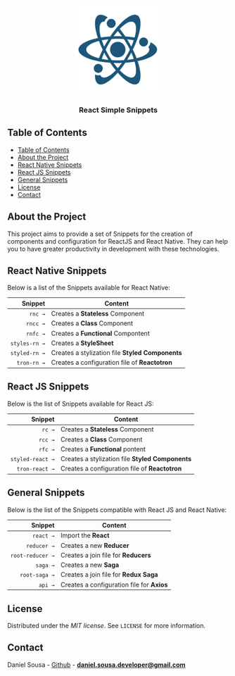 <br />
<p align="center">
 <a href="https://instagram.com/danielsousadev">
    <img src="assets/simple.png" alt="Essential Snippets" width="200px">
  </a>
        <h3 align="center">React Simple Snippets</h3>
</p>

## Table of Contents

- [Table of Contents](#table-of-contents)
- [About the Project](#about-the-project)
- [React Native Snippets](#react-native-snippets)
- [React JS Snippets](#react-js-snippets)
- [General Snippets](#general-snippets)
- [License](#license)
- [Contact](#contact)

## About the Project

This project aims to provide a set of Snippets for the creation of components and configuration for ReactJS and React Native. They can help you to have greater productivity in development with these technologies.



## React Native Snippets 

Below is a list of the Snippets available for React Native:

|                 Snippet | Content                                                                       |
| ----------------------: | ----------------------------------------------------------------------------- |
|                 `rnc →` | Creates a **Stateless** Component                                             |
|                `rncc →` | Creates a **Class** Component                                                 |
|                `rnfc →` | Creates a **Functional** Compontent                                           |
|           `styles-rn →` | Creates a **StyleSheet**                                                      |
|           `styled-rn →` | Creates a stylization file **Styled Components**                              |
|             `tron-rn →` | Creates a configuration file of **Reactotron**                                |



## React JS Snippets

Below is the list of Snippets available for React JS:

|                 Snippet | Content                                                                       |
| ----------------------: | ----------------------------------------------------------------------------- |
|                  `rc →` | Creates a **Stateless** Component                                             |
|                 `rcc →` | Creates a **Class** Component                                                 |
|                 `rfc →` | Creates a **Functional** pontent                                              |
|        `styled-react →` | Creates a stylization file **Styled Components**                              |
|          `tron-react →` | Creates a configuration file of **Reactotron**                                |


## General Snippets 

Below is the list of the Snippets compatible with React JS and React Native:

|                 Snippet  | Content                                                                      |
| ----------------------:  | -----------------------------------------------------------------------------|
|               `react →`  | Import the **React**                                                         |
|             `reducer →`  | Creates a new **Reducer**                                                    |
|        `root-reducer →`  | Creates a join file for **Reducers**                                         |
|                `saga →`  | Creates a new **Saga**                                                       |
|           `root-saga →`  | Creates a join file for **Redux Saga**                                       |
|                 `api →`  | Creates a configuration file for **Axios**                                   |


## License

Distributed under the *MIT license*. See `LICENSE` for more information.


## Contact

Daniel Sousa - [Github](https://github.com/danielsousast) - **daniel.sousa.developer@gmail.com**